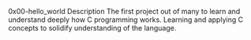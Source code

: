0x00-hello_world
Description
The first project out of many to learn and understand deeply how C programming works. Learning and applying C concepts to solidify understanding of the language.
